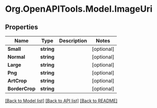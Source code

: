 # Org.OpenAPITools.Model.ImageUri

## Properties

Name | Type | Description | Notes
------------ | ------------- | ------------- | -------------
**Small** | **string** |  | [optional] 
**Normal** | **string** |  | [optional] 
**Large** | **string** |  | [optional] 
**Png** | **string** |  | [optional] 
**ArtCrop** | **string** |  | [optional] 
**BorderCrop** | **string** |  | [optional] 

[[Back to Model list]](../README.md#documentation-for-models) [[Back to API list]](../README.md#documentation-for-api-endpoints) [[Back to README]](../README.md)

